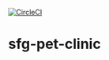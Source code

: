 [![CircleCI](https://circleci.com/gh/endri969/sfg-pet-clinic.svg?style=svg)](https://circleci.com/gh/endri969/sfg-pet-clinic)
# sfg-pet-clinic